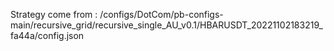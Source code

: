Strategy come from : /configs/DotCom/pb-configs-main/recursive_grid/recursive_single_AU_v0.1/HBARUSDT_20221102183219_fa44a/config.json